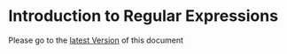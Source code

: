 # Introduction to Regular Expressions

Please go to the [latest Version](regex.Rmd) of this document